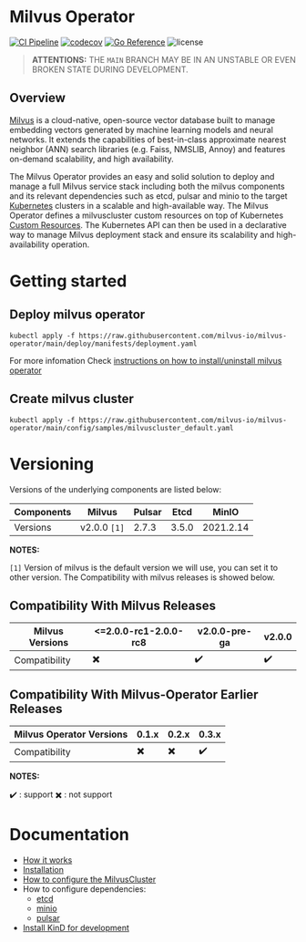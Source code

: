 # Milvus Operator

[![CI Pipeline](https://github.com/milvus-io/milvus-operator/actions/workflows/ci.yml/badge.svg)](https://github.com/milvus-io/milvus-operator/actions/workflows/ci.yml/badge.svg)
[![codecov](https://codecov.io/gh/milvus-io/milvus-operator/branch/main/graph/badge.svg?token=DAXmgusBQq)](https://codecov.io/gh/milvus-io/milvus-operator)
[![Go Reference](https://pkg.go.dev/badge/github.com/milvus-io/milvus-operator.svg)](https://pkg.go.dev/github.com/milvus-io/milvus-operator)
<img src="https://img.shields.io/github/license/milvus-io/milvus" alt="license">


> **ATTENTIONS:** THE `MAIN` BRANCH MAY BE IN AN UNSTABLE OR EVEN BROKEN STATE DURING DEVELOPMENT.

## Overview
[Milvus](https://milvus.io) is a cloud-native, open-source vector database built to manage embedding vectors generated by machine learning models and neural networks. It extends the capabilities of best-in-class approximate nearest neighbor (ANN) search libraries (e.g. Faiss, NMSLIB, Annoy) and features on-demand scalability, and high availability.

The Milvus Operator provides an easy and solid solution to deploy and manage a full Milvus service stack including both the milvus components and its relevant dependencies such as etcd, pulsar and minio to the target [Kubernetes](https://kubernetes.io/) clusters in a scalable and high-available way. The Milvus Operator defines a milvuscluster custom resources on top of Kubernetes [Custom Resources](https://kubernetes.io/docs/concepts/extend-kubernetes/api-extension/custom-resources/). The Kubernetes API can then be used in a declarative way to manage Milvus deployment stack and ensure its scalability and high-availability operation.

# Getting started
## Deploy milvus operator
```shell
kubectl apply -f https://raw.githubusercontent.com/milvus-io/milvus-operator/main/deploy/manifests/deployment.yaml
```

For more infomation Check [instructions on how to install/uninstall milvus operator](docs/installation/installation.md)

## Create milvus cluster
```shell
kubectl apply -f https://raw.githubusercontent.com/milvus-io/milvus-operator/main/config/samples/milvuscluster_default.yaml
```

# Versioning

Versions of the underlying components are listed below:

<!-- source csv for table
Components, Milvus, Pulsar, Etcd, MinIO
Versions, v2.0.0 `[1]`, 2.7.3, 3.5.0,2021.2.14 -->

|Components| Milvus| Pulsar| Etcd| MinIO|
|---|---|---|---|---|
|Versions| v2.0.0 `[1]`| 2.7.3| 3.5.0|2021.2.14|


**NOTES:**

`[1]` Version of milvus is the default version we will use, you can set it to other version. The Compatibility with milvus releases is showed below.

## Compatibility With Milvus Releases

<!-- source csv for table
Milvus Versions, <=2.0.0-rc1-2.0.0-rc8, v2.0.0-pre-ga, v2.0.0
Compatibility, :heavy_multiplication_x:, :heavy_check_mark:, :heavy_check_mark:  -->

|Milvus Versions| <=2.0.0-rc1-2.0.0-rc8| v2.0.0-pre-ga| v2.0.0|
|---|---|---|---|
|Compatibility| :heavy_multiplication_x:| :heavy_check_mark:| :heavy_check_mark:|

## Compatibility With Milvus-Operator Earlier Releases

<!-- source csv for table
Milvus Operator Versions, 0.1.x, 0.2.x, 0.3.x
Compatibility, :heavy_multiplication_x:, :heavy_multiplication_x:, :heavy_check_mark:  -->

|Milvus Operator Versions| 0.1.x | 0.2.x | 0.3.x |
|---|---|---|---|
|Compatibility| :heavy_multiplication_x:| :heavy_multiplication_x:| :heavy_check_mark: |

**NOTES:**

  :heavy_check_mark: : support
  :heavy_multiplication_x: : not support


# Documentation
- [How it works](docs/arch/arch.md)
- [Installation](docs/installation/installation.md)
- [How to configure the MilvusCluster](docs/CRD/milvus-cluster.md)
- How to configure dependencies:
    - [etcd](config/assets/charts/etcd/README.md)
    - [minio](config/assets/charts/minio/README.md)
    - [pulsar](config/assets/charts/pulsar/README.md)
- [Install KinD for development](docs/installation/kind-installation.md)

